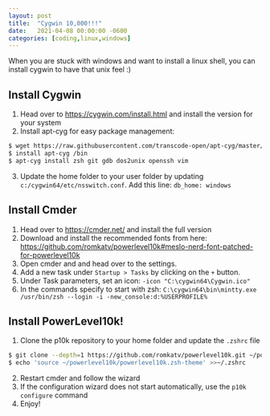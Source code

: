 ```yaml
---
layout: post
title:  "Cygwin 10,000!!!"
date:   2021-04-08 00:00:00 -0600
categories: [coding,linux,windows]
---
```


When you are stuck with windows and want to install a linux shell, you can install cygwin to have that unix feel :)

## Install Cygwin

1. Head over to <https://cygwin.com/install.html> and install the version for your system
2. Install apt-cyg for easy package management:
```sh
$ wget https://raw.githubusercontent.com/transcode-open/apt-cyg/master/apt-cyg
$ install apt-cyg /bin
$ apt-cyg install zsh git gdb dos2unix openssh vim
```
3. Update the home folder to your user folder by updating `c:/cygwin64/etc/nsswitch.conf`. Add this line: `db_home: windows`

## Install Cmder

1. Head over to <https://cmder.net/> and install the full version
2. Download and install the recommended fonts from here: https://github.com/romkatv/powerlevel10k#meslo-nerd-font-patched-for-powerlevel10k
3. Open cmder and and head over to the settings.
4. Add a new task under `Startup > Tasks` by clicking on the `+` button.
5. Under Task parameters, set an icon: `-icon "C:\cygwin64\Cygwin.ico"`
6. In the commands specify to start with zsh: `C:\cygwin64\bin\mintty.exe /usr/bin/zsh --login -i -new_console:d:%USERPROFILE%`

## Install PowerLevel10k!

1. Clone the p10k repository to your home folder and update the `.zshrc` file
```sh
$ git clone --depth=1 https://github.com/romkatv/powerlevel10k.git ~/powerlevel10k
$ echo 'source ~/powerlevel10k/powerlevel10k.zsh-theme' >>~/.zshrc
```
2. Restart cmder and follow the wizard
3. If the configuration wizard does not start automatically, use the `p10k configure` command
4. Enjoy!
